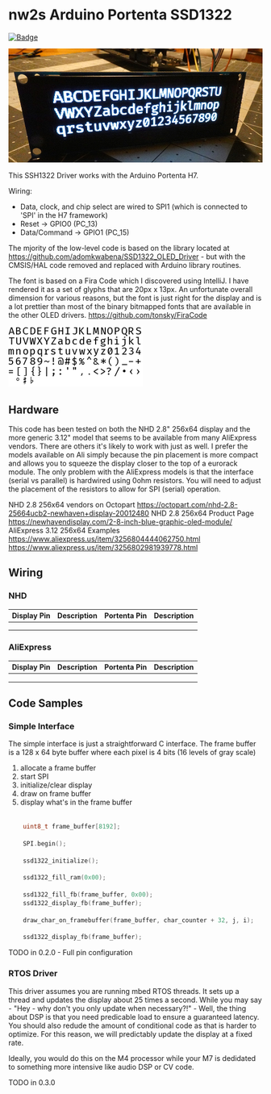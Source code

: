 # nw2s Arduino Portenta SSD1322

[![Badge](https://github.com/nw2s/nw2s_portenta_SSD1322/actions/workflows/ArduinoLint.yaml/badge.svg)](https://github.com/nw2s/nw2s_portenta_SSD1322/actions/workflows/ArduinoLint.yaml)

![SSD1322 OLED Display](resources/oled.jpg?raw=true "Fira Code demo")

This SSH1322 Driver works with the Arduino Portenta H7.

Wiring:

- Data, clock, and chip select are wired to SPI1 (which is connected to 'SPI' in the H7 framework)
- Reset -> GPIO0 (PC_13)
- Data/Command -> GPIO1 (PC_15)

The mjority of the low-level code is based on the library located at https://github.com/adomkwabena/SSD1322_OLED_Driver - but with the CMSIS/HAL code removed and replaced with Arduino library routines. 

The font is based on a Fira Code which I discovered using IntelliJ. I have rendered it as a set of glyphs that are 20px x 13px. An unfortunate overall dimension for various reasons, but the font is just right for the display and is a lot prettier than most of the binary bitmapped fonts that are available in the other OLED drivers. https://github.com/tonsky/FiraCode

![Font example](resources/font.png?raw=true "Font Sample")


## Hardware

This code has been tested on both the NHD 2.8" 256x64 display and the more generic 3.12" model that seems to be available from many AliExpress vendors. There are others it's likely to work with just as well. I prefer the models available on Ali simply because the pin placement is more compact and allows you to squeeze the display closer to the top of a eurorack module. The only problem with the AliExpress models is that the interface (serial vs parallel) is hardwired using 0ohm resistors. You will need to adjust the placement of the resistors to allow for SPI (serial) operation. 

NHD 2.8 256x64 vendors on Octopart https://octopart.com/nhd-2.8-25664ucb2-newhaven+display-20012480
NHD 2.8 256x64 Product Page https://newhavendisplay.com/2-8-inch-blue-graphic-oled-module/
AliExpress 3.12 256x64 Examples https://www.aliexpress.us/item/3256804444062750.html
https://www.aliexpress.us/item/3256802981939778.html

## Wiring

### NHD

| Display Pin | Description | Portenta Pin | Description |
|-------------|-------------|--------------|-------------|
|             |             |              |             |
|             |             |              |             |
|             |             |              |             |

### AliExpress

| Display Pin | Description | Portenta Pin | Description |
|-------------|-------------|--------------|-------------|
|             |             |              |             |
|             |             |              |             |
|             |             |              |             |


## Code Samples

### Simple Interface

The simple interface is just a straightforward C interface. The frame buffer is a 128 x 64 byte buffer where each pixel is 4 bits (16 levels of gray scale)

1. allocate a frame buffer
2. start SPI
3. initialize/clear display
4. draw on frame buffer
5. display what's in the frame buffer

```c
	
	uint8_t frame_buffer[8192];

	SPI.begin();

    ssd1322_initialize();

    ssd1322_fill_ram(0x00);
	
    ssd1322_fill_fb(frame_buffer, 0x00);
    ssd1322_display_fb(frame_buffer);

	draw_char_on_framebuffer(frame_buffer, char_counter + 32, j, i);			

    ssd1322_display_fb(frame_buffer);

```

TODO in 0.2.0 - Full pin configuration

### RTOS Driver

This driver assumes you are running mbed RTOS threads. It sets up a thread and updates the display about 25 times a second. While you may say - "Hey - why don't you only update when necessary?!" - Well, the thing about DSP is that you need predicable load to ensure a guaranteed latency. You should also redude the amount of conditional code as that is harder to optimize. For this reason, we will predictably update the display at a fixed rate. 

Ideally, you would do this on the M4 processor while your M7 is dedidated to something more intensive like audio DSP or CV code. 

TODO in 0.3.0



